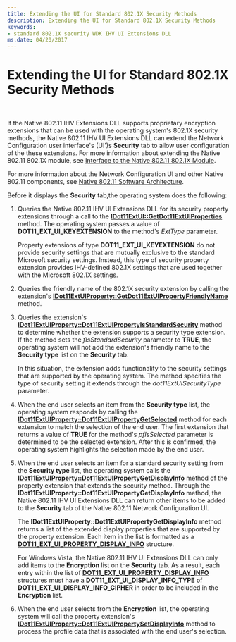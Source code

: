 ```yaml
---
title: Extending the UI for Standard 802.1X Security Methods
description: Extending the UI for Standard 802.1X Security Methods
keywords:
- standard 802.1X security WDK IHV UI Extensions DLL
ms.date: 04/20/2017
---
```


# Extending the UI for Standard 802.1X Security Methods




 

If the Native 802.11 IHV Extensions DLL supports proprietary encryption extensions that can be used with the operating system's 802.1X security methods, the Native 802.11 IHV UI Extensions DLL can extend the Network Configuration user interface's (UI')s **Security** tab to allow user configuration of the these extensions. For more information about extending the Native 802.11 802.1X module, see [Interface to the Native 802.11 802.1X Module](interface-to-the-native-802-11-802-1x-module.md).

For more information about the Network Configuration UI and other Native 802.11 components, see [Native 802.11 Software Architecture](/previous-versions/windows/hardware/wireless/native-802-11-software-architecture).

Before it displays the **Security** tab,the operating system does the following:

1.  Queries the Native 802.11 IHV UI Extensions DLL for its security property extensions through a call to the [**IDot11ExtUI::GetDot11ExtUIProperties**](/previous-versions/windows/hardware/wireless/ff553776(v=vs.85)) method. The operating system passes a value of **DOT11\_EXT\_UI\_KEYEXTENSION** to the method's *ExtType* parameter.

    Property extensions of type **DOT11\_EXT\_UI\_KEYEXTENSION** do not provide security settings that are mutually exclusive to the standard Microsoft security settings. Instead, this type of security property extension provides IHV-defined 802.1X settings that are used together with the Microsoft 802.1X settings.

2.  Queries the friendly name of the 802.1X security extension by calling the extension's [**IDot11ExtUIProperty::GetDot11ExtUIPropertyFriendlyName**](/previous-versions/windows/hardware/wireless/ff553768(v=vs.85)) method.

3.  Queries the extension's [**IDot11ExtUIProperty::Dot11ExtUIPropertyIsStandardSecurity**](/previous-versions/windows/hardware/wireless/ff553760(v=vs.85)) method to determine whether the extension supports a security type extension. If the method sets the *fIsStandardSecurity* parameter to **TRUE**, the operating system will not add the extension's friendly name to the **Security type** list on the **Security** tab.

    In this situation, the extension adds functionality to the security settings that are supported by the operating system. The method specifies the type of security setting it extends through the *dot11ExtUISecurityType* parameter.

4.  When the end user selects an item from the **Security type** list, the operating system responds by calling the [**IDot11ExtUIProperty::Dot11ExtUIPropertyGetSelected**](/previous-versions/windows/hardware/wireless/ff553753(v=vs.85)) method for each extension to match the selection of the end user. The first extension that returns a value of **TRUE** for the method's *pfIsSelected* parameter is determined to be the selected extension. After this is confirmed, the operating system highlights the selection made by the end user.

5.  When the end user selects an item for a standard security setting from the **Security type** list, the operating system calls the [**IDot11ExtUIProperty::Dot11ExtUIPropertyGetDisplayInfo**](/previous-versions/windows/hardware/wireless/ff553752(v=vs.85)) method of the property extension that extends the security method. Through the **IDot11ExtUIProperty::Dot11ExtUIPropertyGetDisplayInfo** method, the Native 802.11 IHV UI Extensions DLL can return other items to be added to the **Security** tab of the Native 802.11 Network Configuration UI.

    The **IDot11ExtUIProperty::Dot11ExtUIPropertyGetDisplayInfo** method returns a list of the extended display properties that are supported by the property extension. Each item in the list is formatted as a [**DOT11\_EXT\_UI\_PROPERTY\_DISPLAY\_INFO**](/previous-versions/windows/hardware/drivers/ff548637(v=vs.85)) structure.

    For Windows Vista, the Native 802.11 IHV UI Extensions DLL can only add items to the **Encryption** list on the **Security** tab. As a result, each entry within the list of [**DOT11\_EXT\_UI\_PROPERTY\_DISPLAY\_INFO**](/previous-versions/windows/hardware/drivers/ff548637(v=vs.85)) structures must have a **DOT11\_EXT\_UI\_DISPLAY\_INFO\_TYPE** of **DOT11\_EXT\_UI\_DISPLAY\_INFO\_CIPHER** in order to be included in the **Encryption** list.

6.  When the end user selects from the **Encryption** list, the operating system will call the property extension's [**IDot11ExtUIProperty::Dot11ExtUIPropertySetDisplayInfo**](/previous-versions/windows/hardware/wireless/ff553763(v=vs.85)) method to process the profile data that is associated with the end user's selection.

 

 
